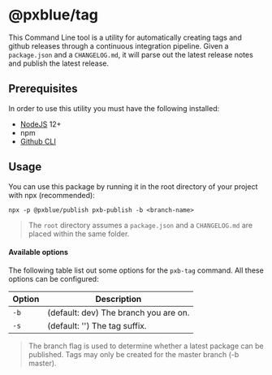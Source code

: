 # @pxblue/tag

This Command Line tool is a utility for automatically creating tags and github releases through a continuous integration pipeline.
Given a `package.json` and a `CHANGELOG.md`, it will parse out the latest release notes and publish the latest release.

## Prerequisites

In order to use this utility you must have the following installed:

-   [NodeJS](https://nodejs.org/en/download/) 12+
-   npm
-   [Github CLI](https://cli.github.com/)

## Usage

You can use this package by running it in the root directory of your project with npx (recommended):

```
npx -p @pxblue/publish pxb-publish -b <branch-name>
```

> The `root` directory assumes a `package.json` and a `CHANGELOG.md` are placed within the same folder.

#### Available options

The following table list out some options for the `pxb-tag` command. All these options can be configured:

| Option | Description                           |
| ------ | ------------------------------------- |
| `-b`   | (default: dev) The branch you are on. |
| `-s`   | (default: '') The tag suffix.         |

> The branch flag is used to determine whether a latest package can be published. Tags may only be created for the master branch (-b master).
